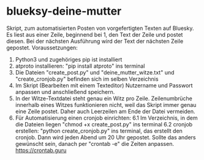 # blueksy-deine-mutter
Skript, zum automatisierten Posten von vorgefertigten Texten auf Bluesky. Es liest aus einer Zeile, beginnend bei 1, den Text der Zeile und postet diesen. Bei der nächsten Ausführung wird der Text der nächsten Zeile gepostet.
Voraussetzungen: 
1. Python3 und zugehöriges pip ist installiert
2. atproto installieren: "pip install atproto" ins terminal
3. Die Dateien "create_post.py" und "deine_mutter_witze.txt"  und "create_cronjob.py" befinden sich im selben Verzeichnis
4. Im Skript (Bearbeiten mit einem Texteditor) Nutzername und Passwort anpassen und anschließend speichern.
5. In der Witze-Textdatei steht genau ein Witz pro Zeile. Zeilenumbrüche innerhalb eines Witzes funktionieren nicht, weil das Skript immer genau eine Zeile postet. Daher auch Leerzeilen am Ende der Datei vermeiden.
6. Für Automatisierung einen cronjob einrichten: 
6.1 Im Verzeichnis, in dem die Dateien liegen "chmod +x create_post.py" ins terminal
6.2 cronjob erstellen: "python create_cronjob.py" ins terminal, das erstellt den cronjob. Dann wird jeden Abend um 20 Uhr gepostet. Sollte das anders gewünscht sein, danach per "crontab -e" die Zeiten anpassen. https://crontab.guru
